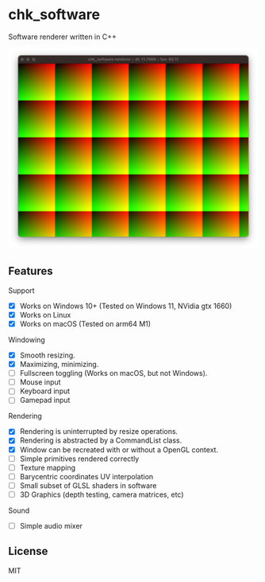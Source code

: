 # chk_software
Software renderer written in C++

![First rendering to texture](ss/ss_01.png)

## Features
Support
- [x] Works on Windows 10+ (Tested on Windows 11, NVidia gtx 1660)
- [x] Works on Linux
- [x] Works on macOS (Tested on arm64 M1)

Windowing
- [x] Smooth resizing.
- [x] Maximizing, minimizing.
- [ ] Fullscreen toggling (Works on macOS, but not Windows).
- [ ] Mouse input
- [ ] Keyboard input
- [ ] Gamepad input

Rendering
- [x] Rendering is uninterrupted by resize operations.
- [x] Rendering is abstracted by a CommandList class.
- [x] Window can be recreated with or without a OpenGL context.
- [ ] Simple primitives rendered correctly
- [ ] Texture mapping
- [ ] Barycentric coordinates UV interpolation
- [ ] Small subset of GLSL shaders in software
- [ ] 3D Graphics (depth testing, camera matrices, etc)

Sound
- [ ] Simple audio mixer

## License
MIT